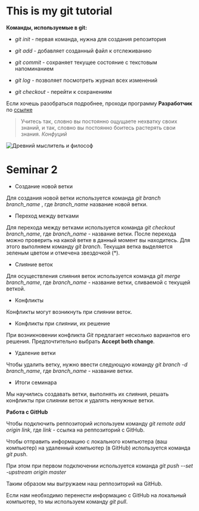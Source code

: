 # This is my git tutorial

**Команды, используемые в git:**

- *git init* - первая команда, нужна для создания репозитория

- *git add* - добавляет созданный файл к отслеживанию

- *git commit* - сохраняет текущее состояние с текстовым напоминанием

- *git log* - позволяет посмотреть журнал всех изменений

- *git checkout* - перейти к сохранениям

Если хочешь разобраться подробнее, проходи программу **Разработчик** по [ссылке](https://gb.ru/)

>Учитесь так, словно вы постоянно ощущаете нехватку своих знаний, и так, словно вы постоянно боитесь растерять свои знания. *Конфуций*

![Древний мыслитель и философ](275px-Konfuzius-1770.jpg "Конфуций")

# Seminar 2

* Создание новой ветки 

Для создания новой ветки используется команда *git branch branch_name* , где *branch_name* название новой ветки.

* Переход между ветками

Для перехода между ветками используется команда *git checkout branch_name*, где *branch_name* - название ветки.
После перехода можно проверить на какой ветке в данный момент вы находитесь. Для этого выполняем команду *git branch*. Текущая ветка выделяется зеленым цветом и отмечена звездочкой (*).

* Слияние веток

Для осуществления слияния веток используется команда *git merge branch_name*, где *branch_name* - название ветки, сливаемой с текущей веткой.

* Конфликты

Конфликты могут возникнуть при слиянии веток.

* Конфликты при слиянии, их решение

При возникновении конфликта *Git* предлагает несколько вариантов его решения.
Предпочтительно выбрать **Accept both change**.
 
* Удаление ветки

Чтобы удалить ветку, нужно ввести следующую команду *git branch -d branch_name*, где *branch_name* - название ветки. 

* Итоги семинара

Мы научились создавать ветки, выполнять их слияния, решать конфликты при слиянии веток и удалять ненужные ветки.

**Работа c GitHub** 

Чтобы подключить реппозиторий используем команду *git remote add origin link*, где *link* - ссылка на реппозиторий с GitHub.

Чтобы отправить информацию с локального компьютера (ваш компьютер) на удаленный компьютер (в GitHub) используется команда *git push*.

При этом при первом подключении используется команда *git push --set -upstream origin master*

Таким образом мы выгружаем наш реппозиторий на GitHub.

Если нам необходимо перенести информацию с GitHub на локальный компьютер, то мы используем команду *git pull*.
